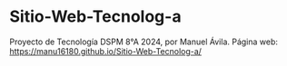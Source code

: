 # Sitio-Web-Tecnolog-a
Proyecto de Tecnología DSPM 8°A 2024, por Manuel Ávila.
Página web: https://manu16180.github.io/Sitio-Web-Tecnolog-a/
